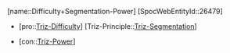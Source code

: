 ﻿---
type: TrizContradiction
aliases:
- Difficulty+Segmentation-Power
license: CC BY-SA 4.0
copyright: https://github.com/SpocWeb
IsDeleted: false
IsReadOnly: false
Confidential: public
tags: 
- Triz/Contradiction
---
[name::Difficulty+Segmentation-Power]
[SpocWebEntityId::26479]
+ [pro::[Triz-Difficulty](tech/Triz/Parameter/Triz-Difficulty.md)]
[Triz-Principle::[Triz-Segmentation](tech/Triz/Principle/Triz-Segmentation.md)]
- [con::[Triz-Power](tech/Triz/Parameter/Triz-Power.md)]

